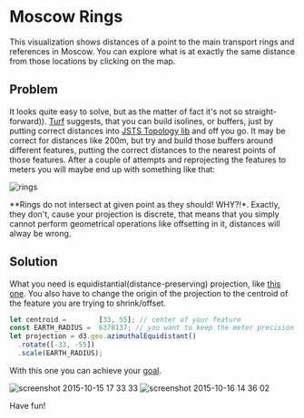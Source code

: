 # Moscow Rings

This visualization shows distances of a point to the main transport rings and 
references in Moscow. You can explore what is at exactly the same distance 
from those locations by clicking on the map.

## Problem

It looks quite easy to solve, but as the matter of fact it's not so 
straight-forward)). [Turf](https://github.com/turfjs/turf-buffer) suggests, that
you can build isolines, or buffers, just by putting correct distances into 
[JSTS Topology lib](https://github.com/bjornharrtell/jsts) and off you go. It 
may be correct for distances like 200m, but try and build those buffers around 
different features, putting the correct distances to the nearest points of those 
features. After a couple of attempts and reprojecting the features to meters you
will maybe end up with something like that:

![rings](https://cloud.githubusercontent.com/assets/26884/10547868/3a09e65c-7437-11e5-9bd7-7fc4cae8d1cc.png)

**Rings do not intersect at given point as they should! WHY?!*. Exactly, they 
don't, cause your projection is discrete, that means that you simply cannot
perform geometrical operations like offsetting in it, distances will alway be 
wrong.

## Solution

What you need is equidistantial(distance-preserving) projection, like [this one](http://bl.ocks.org/mbostock/4436875).
You also have to change the origin of the projection to the centroid of the 
feature you are trying to shrink/offset.

```javascript
let centroid =        [33, 55]; // center of your feature
const EARTH_RADIUS =  6378137; // you want to keep the meter precision
let projection = d3.geo.azimuthalEquidistant()
  .rotate([-33, -55])
  .scale(EARTH_RADIUS);
```

With this one you can achieve your [goal](https://w8r.github.io/moscow-rings/).

![screenshot 2015-10-15 17 33 33](https://cloud.githubusercontent.com/assets/26884/10548103/d901d124-7438-11e5-88f2-c7437b772a8f.png)
![screenshot 2015-10-16 14 36 02](https://cloud.githubusercontent.com/assets/26884/10548096/d1515d8c-7438-11e5-903f-93b255c0ee5c.png)


Have fun!
